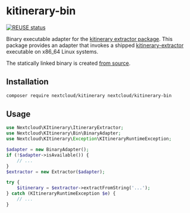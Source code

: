 <!--
  - SPDX-FileCopyrightText: 2019 Nextcloud GmbH and Nextcloud contributors
  - SPDX-License-Identifier: LGPL-3.0-or-later
-->

# kitinerary-bin

[![REUSE status](https://api.reuse.software/badge/github.com/nextcloud-libraries/kitinerary-bin)](https://api.reuse.software/info/github.com/nextcloud-libraries/kitinerary-bin)

Binary executable adapter for the [kitinerary extractor package](https://packagist.org/packages/nextcloud/kitinerary). This package provides an adapter that invokes a shipped [kitinerary-extractor](https://github.com/KDE/itinerary) executable on x86_64 Linux systems.

The statically linked binary is created [from source](https://invent.kde.org/vkrause/kitinerary-static-build).

## Installation

```sh
composer require nextcloud/kitinerary nextcloud/kitinerary-bin
```

## Usage

```php
use Nextcloud\KItinerary\ItineraryExtractor;
use Nextcloud\KItinerary\Bin\BinaryAdapter;
use Nextcloud\KItinerary\Exception\KItineraryRuntimeException;

$adapter = new BinaryAdapter();
if (!$adapter->isAvailable()) {
    // ...
}
$extractor = new Extractor($adapter);

try {
    $itinerary = $extractor->extractFromString('...');
} catch (KItineraryRuntimeException $e) {
    // ...
}
```
